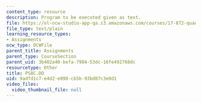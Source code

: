 ```yaml
---
content_type: resource
description: Program to be executed given as text.
file: https://ol-ocw-studio-app-qa.s3.amazonaws.com/courses/17-872-quantitative-research-in-political-science-and-public-policy-spring-2004/9adfd1c7e4d2e098cb5b93bd07c3e0d1_PS8C.DO
file_type: text/plain
learning_resource_types:
- Assignments
ocw_type: OCWFile
parent_title: Assignments
parent_type: CourseSection
parent_uid: 3b402a40-befa-7984-53dc-16fe492768dc
resourcetype: Other
title: PS8C.DO
uid: 9adfd1c7-e4d2-e098-cb5b-93bd07c3e0d1
video_files:
  video_thumbnail_file: null
---
```

